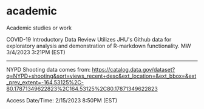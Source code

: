 # academic
Academic studies or work

COVID-19 Introductory Data Review 
Utilizes JHU's Github data for exploratory analysis and demonstration of R-markdown functionality. 
MW
3/4/2023 3:21PM (EST) 

--------------------------------------------------------------------------------------------------------------------------------------------------------

NYPD Shooting data comes from: 
https://catalog.data.gov/dataset?q=NYPD+shooting&sort=views_recent+desc&ext_location=&ext_bbox=&ext_prev_extent=-164.53125%2C-80.17871349622823%2C164.53125%2C80.17871349622823

Access Date/Time: 
2/15/2023 8:50PM (EST)

